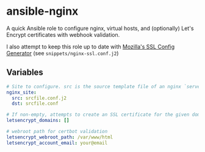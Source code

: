 # ansible-nginx

A quick Ansible role to configure nginx, virtual hosts, and (optionally) Let's Encrypt certificates with webhook validation.

I also attempt to keep this role up to date with [Mozilla's SSL Config Generator](https://ssl-config.mozilla.org/#server=nginx&config=intermediate&hsts=false&ocsp=false) (see `snippets/nginx-ssl.conf.j2`)

## Variables

```yaml
# Site to configure. src is the source template file of an nginx `server{}` directive (usually from the current role), dst is the name to upload it as under /etc/nginx/sites-available
nginx_site:
  src: srcfile.conf.j2
  dst: srcfile.conf

# If non-empty, attempts to create an SSL certificate for the given domains using certbot's webroot validation
letsencrypt_domains: []

# webroot path for certbot validation
letsencrypt_webroot_path: /var/www/html
letsencrypt_account_email: your@email
```
